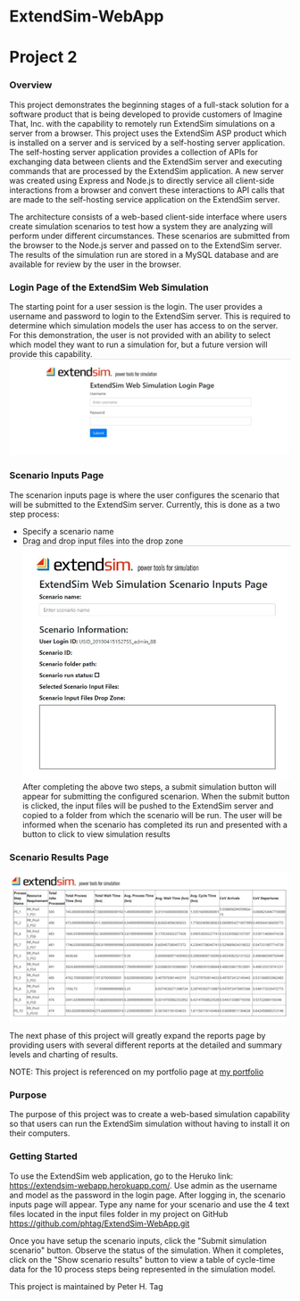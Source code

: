 # ExtendSim-WebApp

# Project 2


### Overview
This project demonstrates the beginning stages of a full-stack solution for a software product that is being developed to provide customers
of Imagine That, Inc. with the capability to remotely run ExtendSim simulations on a server from a browser. This project uses the ExtendSim ASP product which is installed on a server and is serviced by a self-hosting server application. The self-hosting 
server application provides a collection of APIs for exchanging data between clients and the ExtendSim server and executing commands that
are processed by the ExtendSim application. A new server was created using Express and Node.js to directly service all client-side interactions from a browser and convert these interactions to API calls that are made to the self-hosting service application on the ExtendSim server.

The architecture consists of a web-based client-side interface where users create simulation scenarios to test how a system they are analyzing will perform under different circumstances. These scenarios are submitted from the browser to the Node.js server and passed on to the ExtendSim server. The results of the simulation run are stored in a MySQL database and are available for review by the user in the browser.

### Login Page of the ExtendSim Web Simulation
The starting point for a user session is the login. The user provides a username and password to login to the ExtendSim server. This is required to determine which simulation models the user has access to on the server. For this demonstration, the user is not provided with an ability to select which model they want to run a simulation for, but a future version will provide this capability. 
![Login page Screenshot](/images/ExtendSimWebAppLoginPage.jpeg)

### Scenario Inputs Page
The scenarion inputs page is where the user configures the scenario that will be submitted to the ExtendSim server. Currently, this is done as a two step process:
- Specify a scenario name
- Drag and drop input files into the drop zone
![Inputs page Screenshot](/images/ExtendSimWebAppScenarioInputsPage.jpeg)
After completing the above two steps, a submit simulation button will appear for submitting the configured scenarion. When the submit button is clicked, the input files will be pushed to the ExtendSim server and copied to a folder from which the scenario will be run. The user will be informed when the scenario has completed its run and presented with a button to click to view simulation results

### Scenario Results Page
![Inputs page Screenshot](/images/ExtendSimWebAppScenarioResultsPage.jpeg)

The next phase of this project will greatly expand the reports page by providing users with several different reports at the detailed and summary levels and charting of results.

NOTE: This project is referenced on my portfolio page at [my portfolio](https://phtag.github.io/Updated-portfolio/)

### Purpose
The purpose of this project was to create a web-based simulation capability so that users can run the ExtendSim simulation without having to install it on their computers.

### Getting Started
To use the ExtendSim web application, go to the Heruko link: https://extendsim-webapp.herokuapp.com/. Use admin as the username and model as the password in the login page. After logging in, the scenario inputs page will appear. Type any name for your scenario and use the 4 text files located in the input files folder in my project on GitHub https://github.com/phtag/ExtendSim-WebApp.git

Once you have setup the scenario inputs, click the "Submit simulation scenario" button. Observe the status of the simulation. When it completes, click on the "Show scenario results" button to view a table of cycle-time data for the 10 process steps being represented in the simulation model.

This project is maintained by Peter H. Tag
